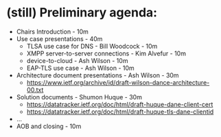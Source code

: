 # (still) Preliminary agenda:

- Chairs Introduction - 10m
- Use case presentations - 40m
    - TLSA use case for DNS - Bill Woodcock - 10m
    - XMPP server-to-server connections - Kim Alvefur - 10m
    - device-to-cloud - Ash Wilson - 10m
    - EAP-TLS use case - Ash Wilson - 10m
- Architecture document presentations - Ash Wilson - 30m
    - https://www.ietf.org/archive/id/draft-wilson-dance-architecture-00.txt
- Solution documents - Shumon Huque - 30m
    - https://datatracker.ietf.org/doc/html/draft-huque-dane-client-cert
    - https://datatracker.ietf.org/doc/html/draft-huque-tls-dane-clientid
- ...
- AOB and closing - 10m
